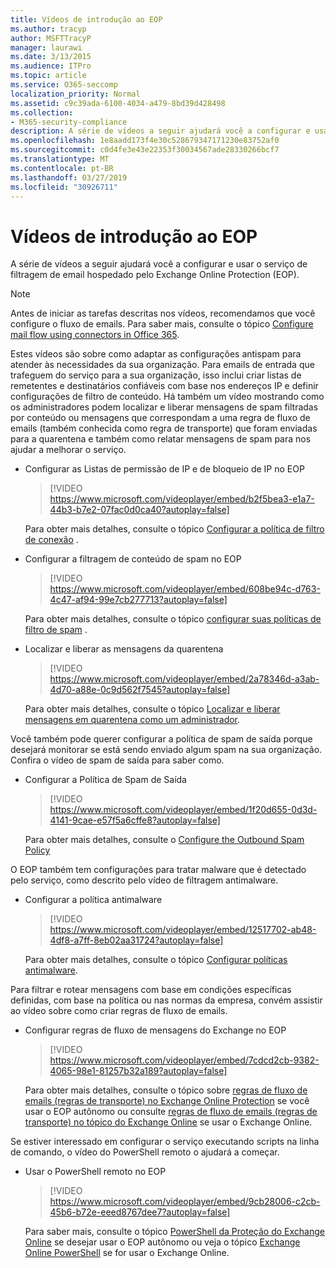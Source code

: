 ```yaml
---
title: Vídeos de introdução ao EOP
ms.author: tracyp
author: MSFTTracyP
manager: laurawi
ms.date: 3/13/2015
ms.audience: ITPro
ms.topic: article
ms.service: O365-seccomp
localization_priority: Normal
ms.assetid: c9c39ada-6100-4034-a479-8bd39d428498
ms.collection:
- M365-security-compliance
description: A série de vídeos a seguir ajudará você a configurar e usar o serviço de filtragem de email hospedado pelo Exchange Online Protection (EOP).
ms.openlocfilehash: 1e8aadd173f4e30c528679347171230e83752af0
ms.sourcegitcommit: c0d4fe3e43e22353f30034567ade28330266bcf7
ms.translationtype: MT
ms.contentlocale: pt-BR
ms.lasthandoff: 03/27/2019
ms.locfileid: "30926711"
---
```

# <a name="videos-for-getting-started-with-eop"></a>Vídeos de introdução ao EOP

A série de vídeos a seguir ajudará você a configurar e usar o serviço de filtragem de email hospedado pelo Exchange Online Protection (EOP).
  
> [!NOTE]
> Antes de iniciar as tarefas descritas nos vídeos, recomendamos que você configure o fluxo de emails. Para saber mais, consulte o tópico [Configure mail flow using connectors in Office 365](http://technet.microsoft.com/library/854b5a50-4462-4836-a092-37e208d29624.aspx). 
  
Estes vídeos são sobre como adaptar as configurações antispam para atender às necessidades da sua organização. Para emails de entrada que trafeguem do serviço para a sua organização, isso inclui criar listas de remetentes e destinatários confiáveis com base nos endereços IP e definir configurações de filtro de conteúdo. Há também um vídeo mostrando como os administradores podem localizar e liberar mensagens de spam filtradas por conteúdo ou mensagens que correspondam a uma regra de fluxo de emails (também conhecida como regra de transporte) que foram enviadas para a quarentena e também como relatar mensagens de spam para nos ajudar a melhorar o serviço.
  
- Configurar as Listas de permissão de IP e de bloqueio de IP no EOP
    > [!VIDEO https://www.microsoft.com/videoplayer/embed/b2f5bea3-e1a7-44b3-b7e2-07fac0d0ca40?autoplay=false]
  
    Para obter mais detalhes, consulte o tópico [Configurar a política de filtro de conexão](../configure-the-connection-filter-policy.md) . 
    
- Configurar a filtragem de conteúdo de spam no EOP
    > [!VIDEO https://www.microsoft.com/videoplayer/embed/608be94c-d763-4c47-af94-99e7cb277713?autoplay=false]
  
    Para obter mais detalhes, consulte o tópico [configurar suas políticas de filtro de spam](../configure-your-spam-filter-policies.md) . 
    
- Localizar e liberar as mensagens da quarentena
    > [!VIDEO https://www.microsoft.com/videoplayer/embed/2a78346d-a3ab-4d70-a88e-0c9d562f7545?autoplay=false]
  
    Para obter mais detalhes, consulte o tópico [Localizar e liberar mensagens em quarentena como um administrador](../find-and-release-quarantined-messages-as-an-administrator.md). 
    
Você também pode querer configurar a política de spam de saída porque desejará monitorar se está sendo enviado algum spam na sua organização. Confira o vídeo de spam de saída para saber como.
  
- Configurar a Política de Spam de Saída
    > [!VIDEO https://www.microsoft.com/videoplayer/embed/1f20d655-0d3d-4141-9cae-e57f5a6cffe8?autoplay=false]
  
    Para obter mais detalhes, consulte o [Configure the Outbound Spam Policy](../configure-the-outbound-spam-policy.md)
    
O EOP também tem configurações para tratar malware que é detectado pelo serviço, como descrito pelo vídeo de filtragem antimalware.
  
- Configurar a política antimalware
    > [!VIDEO https://www.microsoft.com/videoplayer/embed/12517702-ab48-4df8-a7ff-8eb02aa31724?autoplay=false]
  
    Para obter mais detalhes, consulte o tópico [Configurar políticas antimalware](../configure-anti-malware-policies.md). 
    
Para filtrar e rotear mensagens com base em condições específicas definidas, com base na política ou nas normas da empresa, convém assistir ao vídeo sobre como criar regras de fluxo de emails.
  
- Configurar regras de fluxo de mensagens do Exchange no EOP
    > [!VIDEO https://www.microsoft.com/videoplayer/embed/7cdcd2cb-9382-4065-98e1-81257b32a189?autoplay=false]
  
    Para obter mais detalhes, consulte o tópico sobre [regras de fluxo de emails (regras de transporte) no Exchange Online Protection](mail-flow-rules-transport-rules-0.md) se você usar o EOP autônomo ou consulte [regras de fluxo de emails (regras de transporte) no tópico do Exchange Online](http://technet.microsoft.com/library/743bd525-0ca2-426d-b76c-b4a052bc8886.aspx) se usar o Exchange Online.
    
Se estiver interessado em configurar o serviço executando scripts na linha de comando, o vídeo do PowerShell remoto o ajudará a começar.
  
- Usar o PowerShell remoto no EOP
    > [!VIDEO https://www.microsoft.com/videoplayer/embed/9cb28006-c2cb-45b6-b72e-eeed8767dee7?autoplay=false]
  
    Para saber mais, consulte o tópico [PowerShell da Proteção do Exchange Online](http://technet.microsoft.com/library/f7918a88-774a-405e-945b-bc2f5ee9f748.aspx) se desejar usar o EOP autônomo ou veja o tópico [Exchange Online PowerShell](http://technet.microsoft.com/library/1cb603b0-2961-4afe-b879-b048fe0f64a2.aspx) se for usar o Exchange Online. 
    

